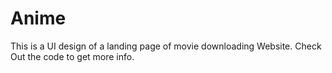 # Anime
This is a UI design of a landing page of movie downloading Website.
Check Out the code to get more info. 
